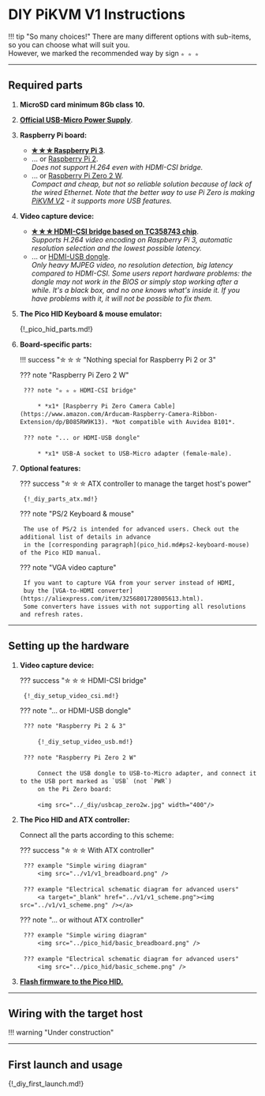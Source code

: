 # DIY PiKVM V1 Instructions

!!! tip "So many choices!"
    There are many different options with sub-items, so you can choose what will suit you.<br>
    However, we marked the recommended way by sign **`✮ ✮ ✮`**


-----
## Required parts

1. **MicroSD card minimum 8Gb class 10.**

2. **[Official USB-Micro Power Supply](https://www.amazon.com/Capture-Streaming-Broadcasting-Conference-Teaching/dp/B09FLN63B3)**.

3. **Raspberry Pi board:**
    * **[✮ ✮ ✮ Raspberry Pi 3](https://www.raspberrypi.com/products/raspberry-pi-3-model-b/)**.<br>
    * ... or [Raspberry Pi 2](https://www.raspberrypi.com/products/raspberry-pi-3-model-b/).<br>
      *Does not support H.264 even with HDMI-CSI bridge.*
    * ... or [Raspberry Pi Zero 2 W](https://www.raspberrypi.com/products/raspberry-pi-zero-2-w/).<br>
      *Compact and cheap, but not so reliable solution because of lack of the wired Ethernet.
      Note that the better way to use Pi Zero is making [PiKVM V2](v2.md) - it supports more USB features.*

4. **Video capture device:**
    * **[✮ ✮ ✮ HDMI-CSI bridge based on TC358743 chip](https://www.amazon.de/Waveshare-Raspberry-Supports-Backward-Compatible/dp/B092HVP926/)**.<br>
      *Supports H.264 video encoding on Raspberry Pi 3, automatic resolution selection and the lowest possible latency.*
    * ... or [HDMI-USB dongle](https://www.amazon.com/Capture-Streaming-Broadcasting-Conference-Teaching/dp/B09FLN63B3).<br>
      *Only heavy MJPEG video, no resolution detection, big latency compared to HDMI-CSI.
      Some users report hardware problems: the dongle may not work in the BIOS or simply stop working after a while.
      It's a black box, and no one knows what's inside it. If you have problems with it, it will not be possible to fix them.*

5. **The Pico HID Keyboard & mouse emulator:**

    {!_pico_hid_parts.md!}

6. **Board-specific parts:**

    !!! success "✮ ✮ ✮ "Nothing special for Raspberry Pi 2 or 3"

    ??? note "Raspberry Pi Zero 2 W"

        ??? note "✮ ✮ ✮ HDMI-CSI bridge"

            * *x1* [Raspberry Pi Zero Camera Cable](https://www.amazon.com/Arducam-Raspberry-Camera-Ribbon-Extension/dp/B085RW9K13). *Not compatible with Auvidea B101*.

        ??? note "... or HDMI-USB dongle"

            * *x1* USB-A socket to USB-Micro adapter (female-male).

7. **Optional features:**

    ??? success "✮ ✮ ✮ ATX controller to manage the target host's power"

        {!_diy_parts_atx.md!}

    ??? note "PS/2 Keyboard & mouse"

        The use of PS/2 is intended for advanced users. Check out the additional list of details in advance
        in the [corresponding paragraph](pico_hid.md#ps2-keyboard-mouse) of the Pico HID manual.

    ??? note "VGA video capture"

        If you want to capture VGA from your server instead of HDMI,
        buy the [VGA-to-HDMI converter](https://aliexpress.com/item/3256801728005613.html).
        Some converters have issues with not supporting all resolutions and refresh rates.


-----
## Setting up the hardware

1. **Video capture device:**

    ??? success "✮ ✮ ✮ HDMI-CSI bridge"

        {!_diy_setup_video_csi.md!}

    ??? note "... or HDMI-USB dongle"

        ??? note "Raspberry Pi 2 & 3"

            {!_diy_setup_video_usb.md!}

        ??? note "Raspberry Pi Zero 2 W"

            Connect the USB dongle to USB-to-Micro adapter, and connect it to the USB port marked as `USB` (not `PWR`)
            on the Pi Zero board:

            <img src="../_diy/usbcap_zero2w.jpg" width="400"/>

2. **The Pico HID and ATX controller:**

    Connect all the parts according to this scheme:

    ??? success "✮ ✮ ✮ With ATX controller"

        ??? example "Simple wiring diagram"
            <img src="../v1/v1_breadboard.png" />

        ??? example "Electrical schematic diagram for advanced users"
            <a target="_blank" href="../v1/v1_scheme.png"><img src="../v1/v1_scheme.png" /></a>

    ??? note "... or without ATX controller"

        ??? example "Simple wiring diagram"
            <img src="../pico_hid/basic_breadboard.png" />

        ??? example "Electrical schematic diagram for advanced users"
            <img src="../pico_hid/basic_scheme.png" />

3. **[Flash firmware to the Pico HID.](pico_hid.md)**


-----
## Wiring with the target host

!!! warning "Under construction"


-----
## First launch and usage

{!_diy_first_launch.md!}
